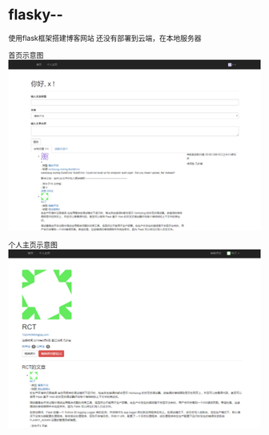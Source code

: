 # flasky--
使用flask框架搭建博客网站
还没有部署到云端，在本地服务器

首页示意图
![首页](https://github.com/sleepray/img_FLASK/blob/master/主页.png)

个人主页示意图
![个人主页](https://github.com/sleepray/img_FLASK/blob/master/个人主页.png)
